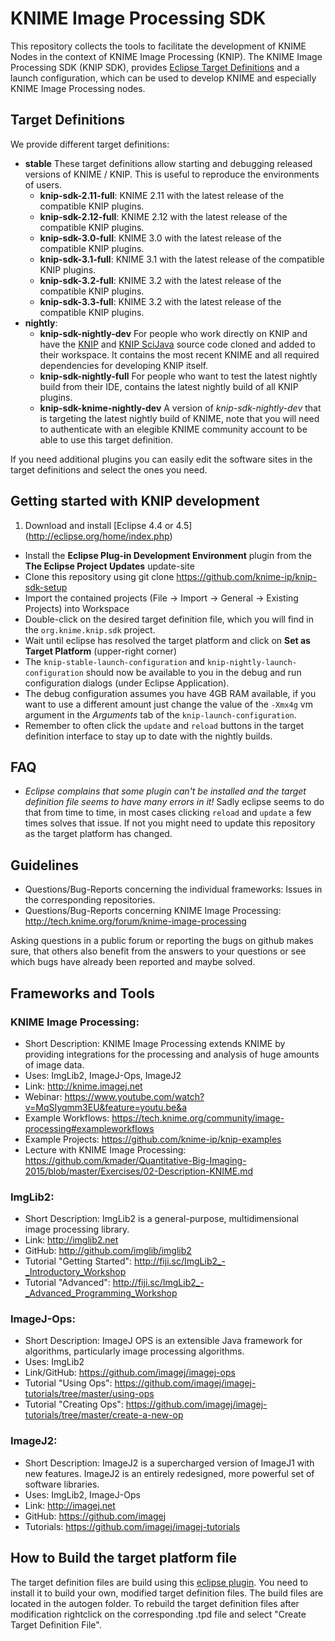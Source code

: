 KNIME Image Processing SDK
==============
This repository collects the tools to facilitate the development of KNIME Nodes in the context of KNIME Image Processing (KNIP). The KNIME Image Processing SDK (KNIP SDK), provides [Eclipse Target Definitions](https://wiki.eclipse.org/PDE/Target_Definitions) and a launch configuration, which can be used to develop KNIME and especially KNIME Image Processing nodes.

## Target Definitions
We provide different target definitions:
* __stable__
   These target definitions allow starting and debugging released versions of KNIME / KNIP. This is useful to reproduce the environments of users.
  * __knip-sdk-2.11-full__:
    KNIME 2.11 with the latest release of the compatible KNIP plugins.
  * __knip-sdk-2.12-full__:
	KNIME 2.12 with the latest release of the compatible KNIP plugins.
  * __knip-sdk-3.0-full__:
	KNIME 3.0 with the latest release of the compatible KNIP plugins.
  * __knip-sdk-3.1-full__:
	KNIME 3.1 with the latest release of the compatible KNIP plugins.
  * __knip-sdk-3.2-full__:
	KNIME 3.2 with the latest release of the compatible KNIP plugins.
  * __knip-sdk-3.3-full__:
	KNIME 3.2 with the latest release of the compatible KNIP plugins.
* __nightly__:
  * __knip-sdk-nightly-dev__ For people who work directly on KNIP and have the [KNIP](https://github.com/knime-ip/knip) and [KNIP SciJava](https://github.com/knime-ip/knip-scijava) source code cloned and added to their workspace.
It contains the most recent KNIME and all required dependencies for developing KNIP itself.
  * __knip-sdk-nightly-full__ For people who want to test the latest nightly build from their IDE, contains the latest nightly build of all KNIP plugins.
  * __knip-sdk-knime-nightly-dev__ A version of _knip-sdk-nightly-dev_ that is targeting the latest nightly build of KNIME, note that you will need to authenticate with an elegible KNIME community account to be able to use this target definition.

If you need additional plugins you can easily edit the software sites in the target definitions and select the ones you need.

## Getting started with KNIP development
1. Download and install [Eclipse 4.4 or 4.5] (http://eclipse.org/home/index.php)
- Install the __Eclipse Plug-in Development Environment__ plugin from the __The Eclipse Project Updates__ update-site
- Clone this repository using git clone https://github.com/knime-ip/knip-sdk-setup
- Import the contained projects (File -> Import -> General -> Existing Projects) into Workspace
- Double-click on the desired target definition file, which you will find in the ``org.knime.knip.sdk`` project.
- Wait until eclipse has resolved the target platform and click on __Set as Target Platform__ (upper-right corner)
- The ``knip-stable-launch-configuration`` and ``knip-nightly-launch-configuration`` should now be available to you in the debug and run configuration dialogs (under Eclipse Application).
- The debug configuration assumes you have 4GB RAM available, if you want to use a different amount just  change the value of the ``-Xmx4g`` vm argument in the _Arguments_ tab of the ``knip-launch-configuration``.
- Remember to often click the ``update`` and ``reload`` buttons in the target definition interface to stay up to date with the nightly builds.

## FAQ
- _Eclipse complains that some plugin can't be installed and the target definition file seems to have many errors in it!_
Sadly eclipse seems to do that from time to time, in most cases clicking ``reload`` and ``update`` a few times solves that issue. If not you might need to update this repository as the target platform has changed.

## Guidelines
- Questions/Bug-Reports concerning the individual frameworks: Issues in the corresponding repositories.
- Questions/Bug-Reports concerning KNIME Image Processing: http://tech.knime.org/forum/knime-image-processing

Asking questions in a public forum or reporting the bugs on github makes sure, that others also benefit from the answers to your questions or see which bugs have already been reported and maybe solved.

## Frameworks and Tools
### KNIME Image Processing:
- Short Description: KNIME Image Processing extends KNIME by providing integrations for the processing and analysis of huge amounts of image data.
- Uses: ImgLib2, ImageJ-Ops, ImageJ2
- Link: http://knime.imagej.net
- Webinar: https://www.youtube.com/watch?v=MqSIyqmm3EU&feature=youtu.be&a
- Example Workflows: https://tech.knime.org/community/image-processing#exampleworkflows
- Example Projects: https://github.com/knime-ip/knip-examples
- Lecture with KNIME Image Processing: https://github.com/kmader/Quantitative-Big-Imaging-2015/blob/master/Exercises/02-Description-KNIME.md

### ImgLib2:
- Short Description: ImgLib2 is a general-purpose, multidimensional image processing library.
- Link: http://imglib2.net
- GitHub: http://github.com/imglib/imglib2
- Tutorial "Getting Started": http://fiji.sc/ImgLib2_-_Introductory_Workshop
- Tutorial "Advanced": http://fiji.sc/ImgLib2_-_Advanced_Programming_Workshop

### ImageJ-Ops:
- Short Description: ImageJ OPS is an extensible Java framework for algorithms, particularly image processing algorithms.
- Uses: ImgLib2
- Link/GitHub: https://github.com/imagej/imagej-ops
- Tutorial "Using Ops": https://github.com/imagej/imagej-tutorials/tree/master/using-ops
- Tutorial "Creating Ops": https://github.com/imagej/imagej-tutorials/tree/master/create-a-new-op

### ImageJ2:
- Short Description: ImageJ2 is a supercharged version of ImageJ1 with new features. ImageJ2 is an entirely redesigned, more powerful set of software libraries.
- Uses: ImgLib2, ImageJ-Ops
- Link: http://imagej.net
- GitHub: https://github.com/imagej
- Tutorials: https://github.com/imagej/imagej-tutorials


## How to Build the target platform file
The target definition files are build using this [eclipse plugin](https://github.com/mbarbero/fr.obeo.releng.targetplatform). You need to install it to build your own, modified target definition files.
The build files are located in the autogen folder. To rebuild the target definition files after modification rightclick on the corresponding .tpd file and select "Create Target Definition File".
